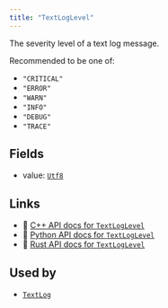 ```yaml
---
title: "TextLogLevel"
---
```


The severity level of a text log message.

Recommended to be one of:
* `"CRITICAL"`
* `"ERROR"`
* `"WARN"`
* `"INFO"`
* `"DEBUG"`
* `"TRACE"`

## Fields

* value: [`Utf8`](../datatypes/utf8.md)

## Links
 * 🌊 [C++ API docs for `TextLogLevel`](https://ref.rerun.io/docs/cpp/stable/structrerun_1_1components_1_1TextLogLevel.html?speculative-link)
 * 🐍 [Python API docs for `TextLogLevel`](https://ref.rerun.io/docs/python/stable/common/components#rerun.components.TextLogLevel)
 * 🦀 [Rust API docs for `TextLogLevel`](https://docs.rs/rerun/latest/rerun/components/struct.TextLogLevel.html)


## Used by

* [`TextLog`](../archetypes/text_log.md)
